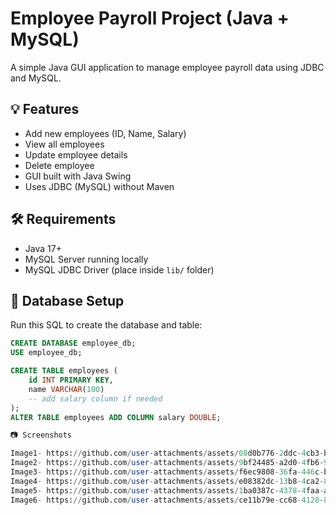 # Employee Payroll Project (Java + MySQL)

A simple Java GUI application to manage employee payroll data using JDBC and MySQL.

## 💡 Features
- Add new employees (ID, Name, Salary)
- View all employees
- Update employee details
- Delete employee
- GUI built with Java Swing
- Uses JDBC (MySQL) without Maven

## 🛠️ Requirements
- Java 17+
- MySQL Server running locally
- MySQL JDBC Driver (place inside `lib/` folder)

## 🧠 Database Setup

Run this SQL to create the database and table:

```sql
CREATE DATABASE employee_db;
USE employee_db;

CREATE TABLE employees (
    id INT PRIMARY KEY,
    name VARCHAR(100)
    -- add salary column if needed
);
ALTER TABLE employees ADD COLUMN salary DOUBLE;

📷 Screenshots

Image1- https://github.com/user-attachments/assets/08d0b776-2ddc-4cb3-b6f5-bdb36ab53e9d
Image2- https://github.com/user-attachments/assets/9bf24485-a2d0-4fb6-9256-15ee779f91fe
Image3- https://github.com/user-attachments/assets/f6ec9808-36fa-446c-ba99-0655fc279e26
Image4- https://github.com/user-attachments/assets/e08382dc-13b8-4ca2-84bb-f671666bf3ce
Image5- https://github.com/user-attachments/assets/1ba0387c-4378-4faa-ad93-85301fefc3d3
Image6- https://github.com/user-attachments/assets/ce11b79e-cc68-4128-879b-1c70c0808e4b





